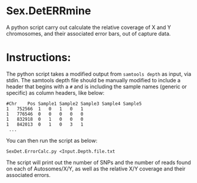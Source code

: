 # Sex.DetERRmine
A python script carry out calculate the relative coverage of X and Y chromosomes, and their associated error bars, out of capture data.


# Instructions:
The python script takes a modified output from `samtools depth` as input, via stdin. The samtools depth file should be manually modified to include a header that begins with a `#` and is including the sample names (generic or specific) as column headers, like below:
```
#Chr	Pos	Sample1	Sample2	Sample3	Sample4	Sample5
1	752566	1	0	1	0	1
1	776546	0	0	0	0	0
1	832918	0	1	0	0	0
1	842013	0	1	0	3	1
 ...
```
You can then run the script as below:
```
SexDet.ErrorCalc.py <Input.Depth.file.txt 
```

The script will print out the number of SNPs and the number of reads found on each of Autosomes/X/Y, as well as the relative X/Y coverage and their associated errors.
